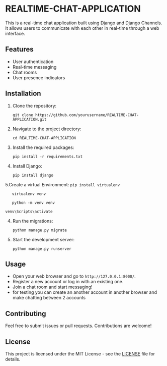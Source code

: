 # REALTIME-CHAT-APPLICATION

This is a real-time chat application built using Django and Django Channels. It allows users to communicate with each other in real-time through a web interface.

## Features
- User authentication
- Real-time messaging
- Chat rooms
- User presence indicators

## Installation
1. Clone the repository:
   ```
   git clone https://github.com/yourusername/REALTIME-CHAT-APPLICATION.git
   ```
2. Navigate to the project directory:
   ```
   cd REALTIME-CHAT-APPLICATION
   ```
3. Install the required packages:
   ```
   pip install -r requirements.txt
   ```
4. Install Django:
    ```
    pip install django
    ```
5.Create a virtual Environment:
    ```
    pip install virtualenv
      ```
   ```
      virtualenv venv
   ```
   ```
      python -m venv venv
   ```
    venv\Scripts\activate

4. Run the migrations:
   ```
   python manage.py migrate
   ```
5. Start the development server:
   ```
   python manage.py runserver
   ```

## Usage
- Open your web browser and go to `http://127.0.0.1:8000/`.
- Register a new account or log in with an existing one.
- Join a chat room and start messaging!
- for testing you can create an another account in another browser and make chatting between 2 accounts

## Contributing
Feel free to submit issues or pull requests. Contributions are welcome!

## License
This project is licensed under the MIT License - see the [LICENSE](LICENSE) file for details.
